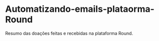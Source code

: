 # Automatizando-emails-plataorma-Round
Resumo das doações feitas e recebidas na plataforma Round.  
